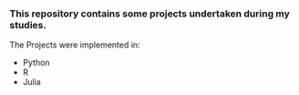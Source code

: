 ### This repository contains some projects undertaken during my studies. 
The Projects were implemented in:  
- Python
- R
- Julia
